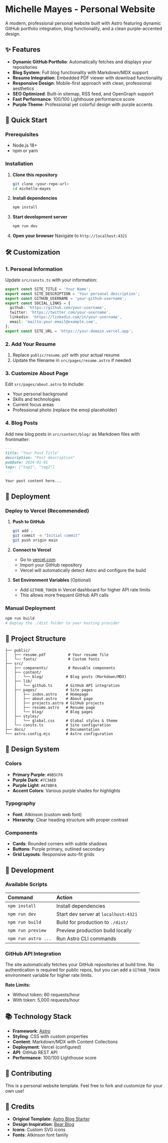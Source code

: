 # Michelle Mayes - Personal Website

A modern, professional personal website built with Astro featuring dynamic GitHub portfolio integration, blog functionality, and a clean purple-accented design.

## ✨ Features

- **Dynamic GitHub Portfolio**: Automatically fetches and displays your repositories
- **Blog System**: Full blog functionality with Markdown/MDX support
- **Resume Integration**: Embedded PDF viewer with download functionality
- **Responsive Design**: Mobile-first approach with clean, professional aesthetics
- **SEO Optimized**: Built-in sitemap, RSS feed, and OpenGraph support
- **Fast Performance**: 100/100 Lighthouse performance score
- **Purple Theme**: Professional yet colorful design with purple accents

## 🚀 Quick Start

### Prerequisites

- Node.js 18+ 
- npm or yarn

### Installation

1. **Clone this repository**
   ```bash
   git clone <your-repo-url>
   cd michelle-mayes
   ```

2. **Install dependencies**
   ```bash
   npm install
   ```

3. **Start development server**
   ```bash
   npm run dev
   ```

4. **Open your browser**
   Navigate to `http://localhost:4321`

## 🛠️ Customization

### 1. Personal Information

Update `src/consts.ts` with your information:

```typescript
export const SITE_TITLE = 'Your Name';
export const SITE_DESCRIPTION = 'Your personal description';
export const GITHUB_USERNAME = 'your-github-username';
export const SOCIAL_LINKS = {
  github: 'https://github.com/your-username',
  twitter: 'https://twitter.com/your-username',
  linkedin: 'https://linkedin.com/in/your-username',
  email: 'mailto:your-email@example.com',
};
export const SITE_URL = 'https://your-domain.vercel.app';
```

### 2. Add Your Resume

1. Replace `public/resume.pdf` with your actual resume
2. Update the filename in `src/pages/resume.astro` if needed

### 3. Customize About Page

Edit `src/pages/about.astro` to include:
- Your personal background
- Skills and technologies
- Current focus areas
- Professional photo (replace the emoji placeholder)

### 4. Blog Posts

Add new blog posts in `src/content/blog/` as Markdown files with frontmatter:

```markdown
---
title: "Your Post Title"
description: "Post description"
pubDate: 2024-01-01
tags: ["tag1", "tag2"]
---

Your post content here...
```

## 🚀 Deployment

### Deploy to Vercel (Recommended)

1. **Push to GitHub**
   ```bash
   git add .
   git commit -m "Initial commit"
   git push origin main
   ```

2. **Connect to Vercel**
   - Go to [vercel.com](https://vercel.com)
   - Import your GitHub repository
   - Vercel will automatically detect Astro and configure the build

3. **Set Environment Variables** (Optional)
   - Add `GITHUB_TOKEN` in Vercel dashboard for higher API rate limits
   - This allows more frequent GitHub API calls

### Manual Deployment

```bash
npm run build
# Deploy the ./dist folder to your hosting provider
```

## 📁 Project Structure

```
├── public/
│   ├── resume.pdf          # Your resume file
│   └── fonts/              # Custom fonts
├── src/
│   ├── components/         # Reusable components
│   ├── content/
│   │   └── blog/          # Blog posts (Markdown/MDX)
│   ├── lib/
│   │   └── github.ts      # GitHub API integration
│   ├── pages/             # Site pages
│   │   ├── index.astro    # Homepage
│   │   ├── about.astro    # About page
│   │   ├── projects.astro # GitHub projects
│   │   ├── resume.astro   # Resume page
│   │   └── blog/          # Blog pages
│   ├── styles/
│   │   └── global.css     # Global styles & theme
│   └── consts.ts          # Site configuration
├── docs/                  # Documentation
└── astro.config.mjs       # Astro configuration
```

## 🎨 Design System

### Colors
- **Primary Purple**: `#8B5CF6`
- **Purple Dark**: `#7C3AED`
- **Purple Light**: `#A78BFA`
- **Accent Colors**: Various purple shades for highlights

### Typography
- **Font**: Atkinson (custom web font)
- **Hierarchy**: Clear heading structure with proper contrast

### Components
- **Cards**: Rounded corners with subtle shadows
- **Buttons**: Purple primary, outlined secondary
- **Grid Layouts**: Responsive auto-fit grids

## 🔧 Development

### Available Scripts

| Command                   | Action                                           |
| :------------------------ | :----------------------------------------------- |
| `npm install`             | Install dependencies                             |
| `npm run dev`             | Start dev server at `localhost:4321`            |
| `npm run build`           | Build for production to `./dist/`                |
| `npm run preview`         | Preview production build locally                 |
| `npm run astro ...`       | Run Astro CLI commands                          |

### GitHub API Integration

The site automatically fetches your GitHub repositories at build time. No authentication is required for public repos, but you can add a `GITHUB_TOKEN` environment variable for higher rate limits.

**Rate Limits:**
- Without token: 60 requests/hour
- With token: 5,000 requests/hour

## 📚 Technology Stack

- **Framework**: [Astro](https://astro.build/)
- **Styling**: CSS with custom properties
- **Content**: Markdown/MDX with Content Collections
- **Deployment**: Vercel (configured)
- **API**: GitHub REST API
- **Performance**: 100/100 Lighthouse score

## 🤝 Contributing

This is a personal website template. Feel free to fork and customize for your own use!

## 🙏 Credits

- **Original Template**: [Astro Blog Starter](https://github.com/withastro/astro)
- **Design Inspiration**: [Bear Blog](https://github.com/HermanMartinus/bearblog/)
- **Icons**: Custom SVG icons
- **Fonts**: Atkinson font family
